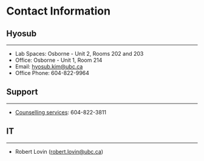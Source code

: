 # Contact Information

## Hyosub
---
- Lab Spaces: Osborne - Unit 2, Rooms 202 and 203  
- Office: Osborne - Unit 1, Room 214  
- Email: hyosub.kim@ubc.ca  
- Office Phone: 604-822-9964 

## Support
---
- [Counselling services](https://students.ubc.ca/health/counselling-services/): 604-822-3811

## IT
---
- Robert Lovin (robert.lovin@ubc.ca)